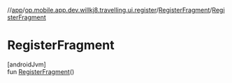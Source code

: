 //[app](../../../index.md)/[op.mobile.app.dev.willkj8.travelling.ui.register](../index.md)/[RegisterFragment](index.md)/[RegisterFragment](-register-fragment.md)

# RegisterFragment

[androidJvm]\
fun [RegisterFragment](-register-fragment.md)()
